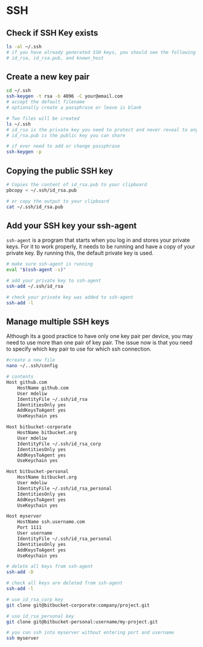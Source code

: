 # SSH

## Check if SSH Key exists

```bash
ls -al ~/.ssh
# if you have already generated SSH keys, you should see the following files:
# id_rsa, id_rsa.pub, and known_host
```

## Create a new key pair

```bash
cd ~/.ssh
ssh-keygen -t rsa -b 4096 -C your@email.com
# accept the default filename
# optionally create a passphrase or leave is blank

# Two files will be created
ls ~/.ssh
# id_rsa is the private key you need to protect and never reveal to anyone
# id_rsa.pub is the public key you can share

# if ever need to add or change passphrase
ssh-keygen -p
```

## Copying the public SSH key

```bash
# Copies the content of id_rsa.pub to your clipboard
pbcopy < ~/.ssh/id_rsa.pub

# or copy the output to your clipboard
cat ~/.ssh/id_rsa.pub
```

## Add your SSH key your ssh-agent

`ssh-agent` is a program that starts when you log in and stores your private keys. For it to work properly, it needs to be running and have a copy of your private key. By running this, the default private key is used.

```bash
# make sure ssh-agent is running
eval "$(ssh-agent -s)"

# add your private key to ssh-agent
ssh-add ~/.ssh/id_rsa

# check your private key was added to ssh-agent
ssh-add -l
```

## Manage multiple SSH keys

Although its a good practice to have only one key pair per device, you may need to use more than one pair of key pair. The issue now is that you need to specify which key pair to use for which ssh connection.

```bash
#create a new file
nano ~/..ssh/config

# contents
Host github.com
	HostName github.com
	User mdeliw
	IdentityFile ~/.ssh/id_rsa
	IdentitiesOnly yes
	AddKeysToAgent yes
	UseKeychain yes

Host bitbucket-corporate
    HostName bitbucket.org
    User mdeliw
    IdentityFile ~/.ssh/id_rsa_corp
    IdentitiesOnly yes
	AddKeysToAgent yes
	UseKeychain yes

Host bitbucket-personal
    HostName bitbucket.org
    User mdeliw
    IdentityFile ~/.ssh/id_rsa_personal
    IdentitiesOnly yes
	AddKeysToAgent yes
	UseKeychain yes

Host myserver
    HostName ssh.username.com
    Port 1111
    User username
    IdentityFile ~/.ssh/id_rsa_personal
    IdentitiesOnly yes
	AddKeysToAgent yes
	UseKeychain yes

# delete all keys from ssh-agent
ssh-add -D

# check all keys are deleted from ssh-agent
ssh-add -l
```

```bash
# use id_rsa_corp key
git clone git@bitbucket-corporate:company/project.git

# use id_rsa_personal key
git clone git@bitbucket-personal:username/my-project.git

# you can ssh into myserver without entering port and username
ssh myserver
```
